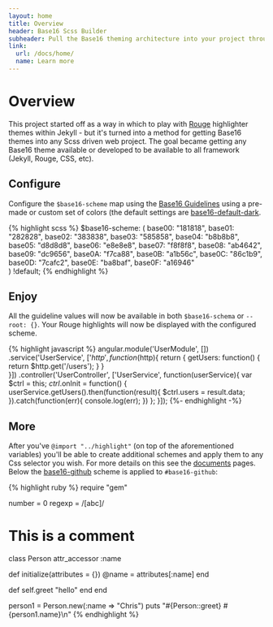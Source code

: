 ```yaml
---
layout: home
title: Overview
header: Base16 Scss Builder
subheader: Pull the Base16 theming architecture into your project through a set of Scss or Css variables.
link:
  url: /docs/home/
  name: Learn more
---
```


# Overview

This project started off as a way in which to play with [Rouge](http://rouge.jneen.net/) highlighter themes within Jekyll - but it's turned into a method for getting Base16 themes into any Scss driven web project.   The goal became getting any Base16 theme available or developed to be available to all framework (Jekyll, Rouge, CSS, etc).  

## Configure

Configure the `$base16-scheme` map using the [Base16 Guidelines](https://github.com/chriskempson/base16/blob/master/styling.md) using a pre-made or custom set of colors (the default settings are [base16-default-dark](https://github.com/chriskempson/base16-default-schemes/blob/master/default-dark.yaml).

{% highlight scss %}
$base16-scheme: ( 
	base00: "181818",
	base01: "282828",
	base02: "383838",
	base03: "585858",
	base04: "b8b8b8",
	base05: "d8d8d8",
	base06: "e8e8e8",
	base07: "f8f8f8",
	base08: "ab4642",
	base09: "dc9656",
	base0A: "f7ca88",
	base0B: "a1b56c",
	base0C: "86c1b9",
	base0D: "7cafc2",
	base0E: "ba8baf",
	base0F: "a16946"	
) !default;
{% endhighlight %}

## Enjoy

All the guideline values will now be available in both `$base16-schema` or `--root: {}`.  Your Rouge highlights will now be displayed with the configured scheme.

{% highlight javascript %}
angular.module('UserModule', [])
  .service('UserService', ['$http', function($http){
    return {
      getUsers: function() {
        return $http.get('/users');
      }
    }    
  }])
  .controller('UserController', ['UserService', function(userService){
    var $ctrl = this;
    $ctrl.$onInit = function() {
      userService.getUsers().then(function(result){
        $ctrl.users = result.data;
      }).catch(function(err){
        console.log(err);
      })
    };
  }]);
{%- endhighlight -%}

## More

After you've `@import "../highlight"` (on top of the aforementioned variables) you'll be able to create additional schemes and apply them to any Css selector you wish.  For more details on this see the [documents](docs/home/) pages.  Below the [base16-github](https://github.com/Defman21/base16-github-scheme/blob/master/github.yaml) scheme is applied to `#base16-github`:

<div id="base16-github">
{% highlight ruby %} 
require "gem"

number = 0
regexp = /[abc]/

# This is a comment
class Person
  attr_accessor :name
  
  def initialize(attributes = {})
    @name = attributes[:name]
  end
  
  def self.greet
    "hello"
  end
end

person1 = Person.new(:name => "Chris")
puts "#{Person::greet} #{person1.name}\n"
{% endhighlight %}
</div>

